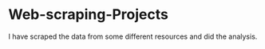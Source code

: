 # Web-scraping-Projects
I have scraped the data from some different resources and did the analysis. 
